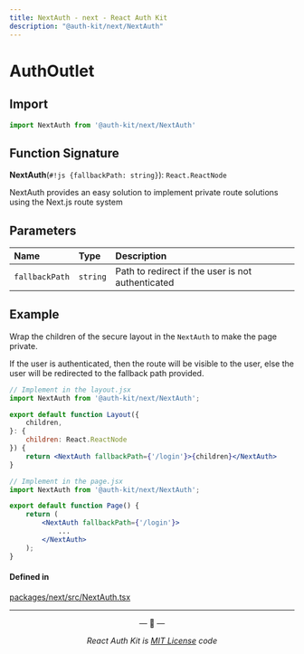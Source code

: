 ```yaml
---
title: NextAuth - next - React Auth Kit
description: "@auth-kit/next/NextAuth"
---
```


# AuthOutlet

<div data-ea-publisher="authkitarkadipme" data-ea-type="text" id="ref_nextAuth"></div>

## Import

```js
import NextAuth from '@auth-kit/next/NextAuth'
```

## Function Signature

**NextAuth**(`#!js {fallbackPath: string}`): `React.ReactNode`

NextAuth provides an easy solution to implement private route solutions using the Next.js route system

## Parameters

| Name | Type | Description |
| :------ | :------ | :--------- |
| `fallbackPath` | `string` | Path to redirect if the user is not authenticated  |

## Example

Wrap the children of the secure layout in the `NextAuth` to make the page private.

If the user is authenticated, then the route will be visible to the user, else the user will be redirected to the fallback path provided.

```jsx title="layout.jsx"
// Implement in the layout.jsx
import NextAuth from '@auth-kit/next/NextAuth';

export default function Layout({
    children,
}: {
    children: React.ReactNode
}) {
    return <NextAuth fallbackPath={'/login'}>{children}</NextAuth>
}
```

```jsx title="page.jsx"
// Implement in the page.jsx
import NextAuth from '@auth-kit/next/NextAuth';

export default function Page() {
    return (
        <NextAuth fallbackPath={'/login'}>
            ...
        </NextAuth>
    );
}
```

#### Defined in

[packages/next/src/NextAuth.tsx](https://github.com/react-auth-kit/react-auth-kit)

---

<p align="center">&mdash; 🔑  &mdash;</p>
<p align="center"><i>React Auth Kit is <a href="https://github.com/react-auth-kit/react-auth-kit/blob/master/LICENSE">MIT License</a> code</i></p>

